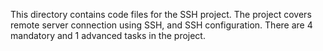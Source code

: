 This directory contains code files for the SSH project. The project covers remote server connection
using SSH, and SSH configuration. There are 4 mandatory and 1 advanced tasks in the project.
